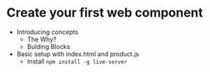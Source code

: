 # Create your first web component

* Introducing concepts
  * The Why?
  * Bulding Blocks
* Basic setup with index.html and product.js
  * Install `npm install -g live-server`
